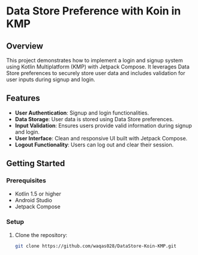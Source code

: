 # Data Store Preference with Koin in KMP

## Overview

This project demonstrates how to implement a login and signup system using Kotlin Multiplatform (KMP) with Jetpack Compose. It leverages Data Store preferences to securely store user data and includes validation for user inputs during signup and login.

## Features

- **User Authentication**: Signup and login functionalities.
- **Data Storage**: User data is stored using Data Store preferences.
- **Input Validation**: Ensures users provide valid information during signup and login.
- **User Interface**: Clean and responsive UI built with Jetpack Compose.
- **Logout Functionality**: Users can log out and clear their session.

## Getting Started

### Prerequisites

- Kotlin 1.5 or higher
- Android Studio
- Jetpack Compose

### Setup

1. Clone the repository:
   ```bash
   git clone https://github.com/waqas028/DataStore-Koin-KMP.git
